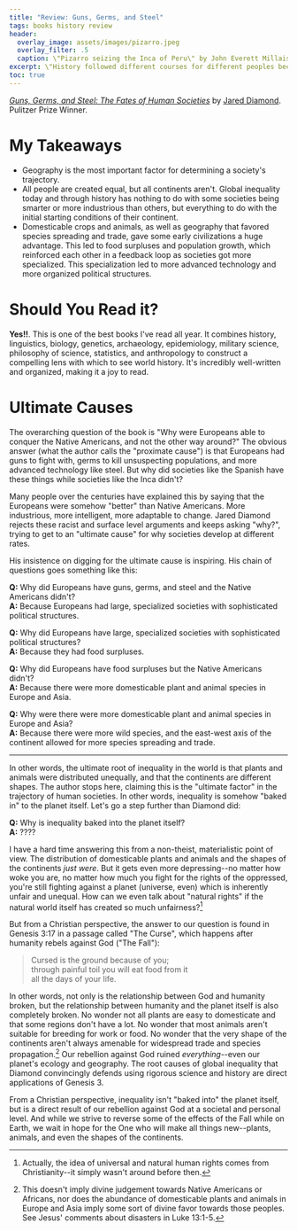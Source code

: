 ```yaml
---
title: "Review: Guns, Germs, and Steel"
tags: books history review
header:
  overlay_image: assets/images/pizarro.jpeg
  overlay_filter: .5
  caption: \"Pizarro seizing the Inca of Peru\" by John Everett Millais
excerpt: \"History followed different courses for different peoples because of differences in peoples' environments, not because of biological differences amongst peoples themselves\"
toc: true
---
```


[_Guns, Germs, and Steel: The Fates of Human Societies_](http://www.jareddiamond.org/Jared_Diamond/Guns,_Germs,_and_Steel.html) by [Jared Diamond](http://www.jareddiamond.org/Jared_Diamond/Welcome.html). Pulitzer Prize Winner.

# My Takeaways
* Geography is the most important factor for determining a society's trajectory.
* All people are created equal, but all continents aren't. Global inequality today and through history has nothing to do with some societies being smarter or more industrious than others, but everything to do with the initial starting conditions of their continent.
* Domesticable crops and animals, as well as geography that favored species spreading and trade, gave some early civilizations a huge advantage. This led to food surpluses and population growth, which reinforced each other in a feedback loop as societies got more specialized. This specialization led to more advanced technology and more organized political structures.

# Should You Read it?
**Yes!!**. This is one of the best books I've read all year. It combines history, linguistics, biology, genetics, archaeology, epidemiology, military science,
philosophy of science, statistics, and anthropology to construct a compelling lens with which to see world history. It's incredibly well-written and organized, making
it a joy to read.

# Ultimate Causes

The overarching question of the book is "Why were Europeans able to conquer the Native Americans, and not the other way around?"
The obvious answer (what the author calls the "proximate cause") is that Europeans had guns to fight with, germs to kill unsuspecting populations, and more advanced technology like steel. But why did societies like the Spanish have these things while societies like the Inca didn't?

Many people over the centuries have explained this by saying that the Europeans were somehow "better" than Native Americans.
More industrious, more intelligent, more adaptable to change. Jared Diamond rejects these racist and surface level arguments
and keeps asking "why?", trying to get to an "ultimate cause" for why societies develop at different rates.

His insistence on digging for the ultimate cause is inspiring. His chain of questions goes something like this:

**Q:** Why did Europeans have guns, germs, and steel and the Native Americans didn't?<br />
**A:** Because Europeans had large, specialized societies with sophisticated political structures.

**Q:** Why did Europeans have large, specialized societies with sophisticated political structures?<br />
**A:** Because they had food surpluses.

**Q:** Why did Europeans have food surpluses but the Native Americans didn't?<br />
**A:** Because there were more domesticable plant and animal species in Europe and Asia.

**Q:** Why were there were more domesticable plant and animal species in Europe and Asia?<br />
**A:** Because there were more wild species, and the east-west axis of the continent allowed for more species spreading and trade.

---

In other words, the ultimate root of inequality in the world is that plants and animals were distributed unequally, and that the
continents are different shapes. The author stops here, claiming this is the
"ultimate factor" in the trajectory of human societies. In other words, inequality is somehow "baked in" to the planet itself.
Let's go a step further than Diamond did:

**Q:** Why is inequality baked into the planet itself?<br />
**A:** ????

I have a hard time answering this from a non-theist, materialistic point of view. The distribution of domesticable plants and animals and the shapes of the continents
_just were_.  But it gets even more depressing--no matter how woke you are, no matter how much you fight for the rights of the
oppressed, you're still fighting against a planet (universe, even) which is inherently unfair and unequal. How can we even talk about "natural rights" if the natural world itself has created so much unfairness?[^1]

But from a Christian perspective, the answer to our question is found in Genesis 3:17 in a passage called "The Curse", which happens after humanity rebels against God ("The Fall"):
> Cursed is the ground because of you; <br/>
through painful toil you will eat food from it<br/>
all the days of your life.

In other words, not only is the relationship between God and humanity broken, but the relationship between humanity and the planet itself is also completely broken.
No wonder not all plants are easy to domesticate and that some regions don't have a lot. No wonder that most animals aren't suitable for breeding for work or food.
No wonder that the very shape of the continents aren't always amenable for widespread trade and species propagation.[^2]
Our rebellion against God ruined _everything_--even our planet's ecology and geography.
The root causes of global inequality that Diamond convincingly defends using rigorous science and history are direct applications of Genesis 3.

From a Christian perspective, inequality isn't "baked into" the planet itself, but is a direct result of our rebellion against God at a societal and personal level.
And while we strive to reverse some of the effects of the Fall while on Earth, we wait in hope for the One who will make all things new--plants, animals, and even the shapes of the continents. 


[^1]: Actually, the idea of universal and natural human rights comes from Christianity--it simply wasn't around before then.
[^2]: This doesn't imply divine judgement towards Native Americans or Africans, nor does the abundance of domesticable plants
and animals in Europe and Asia imply some sort of divine favor towards those peoples. See Jesus' comments about disasters in Luke 13:1-5.

